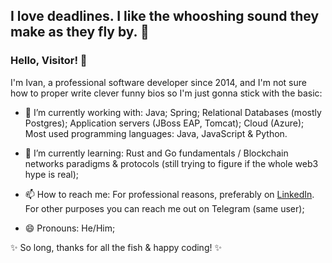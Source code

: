 ## I love deadlines. I like the whooshing sound they make as they fly by. 💨

### Hello, Visitor! 👋

I'm Ivan, a professional software developer since 2014, and I'm not sure how to proper write clever funny bios so I'm just gonna stick with the basic: 

- 🔭 I’m currently working with: Java; Spring; Relational Databases (mostly Postgres); Application servers (JBoss EAP, Tomcat); Cloud (Azure);
Most used programming languages: Java, JavaScript & Python.

- 🌱 I’m currently learning: Rust and Go fundamentals / Blockchain networks paradigms & protocols (still trying to figure if the whole web3 hype is real);

- 📫 How to reach me: For professional reasons, preferably on [LinkedIn](https://www.linkedin.com/in/zucchivan/). For other purposes you can reach me out on Telegram (same user);

- 😄 Pronouns: He/Him;

✨ So long, thanks for all the fish & happy coding! ✨
